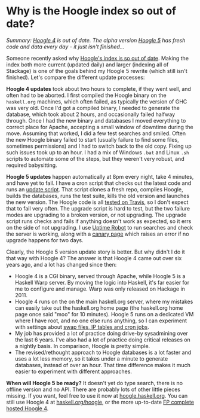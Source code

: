 # Why is the Hoogle index so out of date?

_Summary: [Hoogle 4](https://www.haskell.org/hoogle/) is out of date. The alpha version [Hoogle 5](http://hoogle.haskell.org/) has fresh code and data every day - it just isn't finished..._

Someone recently asked why [Hoogle's index is so out of date](http://www.reddit.com/r/haskell/comments/2upyus/why_is_hoogles_index_so_out_of_date/). Making the index both more current (updated daily) and larger (indexing all of Stackage) is one of the goals behind my Hoogle 5 rewrite (which still isn't finished). Let's compare the different update processes:

**Hoogle 4 updates** took about two hours to complete, if they went well, and often had to be aborted. I first compiled the Hoogle binary on the `haskell.org` machines, which often failed, as typically the version of GHC was very old. Once I'd got a compiled binary, I needed to generate the database, which took about 2 hours, and occasionally failed halfway through. Once I had the new binary and databases I moved everything to correct place for Apache, accepting a small window of downtime during the move. Assuming that worked, I did a few test searches and smiled. Often the new Hoogle binary failed to start (usually failure to find some files, sometimes permissions) and I had to switch back to the old copy. Fixing up such issues took up to an hour. I had a mix of Windows `.bat` and Linux `.sh` scripts to automate some of the steps, but they weren't very robust, and required babysitting.

**Hoogle 5 updates** happen automatically at 8pm every night, take 4 minutes, and have yet to fail. I have a cron script that checks out the latest code and runs an [update script](https://github.com/ndmitchell/hoogle/blob/master/script/Upgrade.hs). That script clones a fresh repo, compiles Hoogle, builds the databases, runs the test suite, kills the old version and launches the new version. The Hoogle code is all [tested on Travis](https://travis-ci.org/ndmitchell/hoogle), so I don't expect that to fail very often. The upgrade script is hard to test, but the two failure modes are upgrading to a broken version, or not upgrading. The upgrade script runs checks and fails if anything doesn't work as expected, so it errs on the side of not upgrading. I use [Uptime Robot](https://uptimerobot.com/) to run searches and check the server is working, along with a [canary page](http://hoogle.haskell.org/canary) which raises an error if no upgrade happens for two days.

Clearly, the Hoogle 5 version update story is better. But why didn't I do it that way with Hoogle 4? The answer is that Hoogle 4 came out over six years ago, and a lot has changed since then:

* Hoogle 4 is a CGI binary, served through Apache, while Hoogle 5 is a Haskell Warp server. By moving the logic into Haskell, it's far easier for me to configure and manage. Warp was only released on Hackage in 2011.
* Hoogle 4 runs on the on the main haskell.org server, where my mistakes can easily take out the haskell.org home page (the haskell.org home page once said "moo" for 10 minutes). Hoogle 5 runs on a dedicated VM where I have root, and no one else runs anything, so I can experiment with settings about [swap files, IP tables and cron jobs](https://github.com/ndmitchell/hoogle/blob/master/docs/Haskell.org.md).
* My job has provided a lot of practice doing drive-by sysadmining over the last 6 years. I've also had a lot of practice doing critical releases on a nightly basis. In comparison, Hoogle is pretty simple.
* The revised/rethought approach to Hoogle databases is a lot faster and uses a lot less memory, so it takes under a minute to generate databases, instead of over an hour. That time difference makes it much easier to experiment with different approaches.

**When will Hoogle 5 be ready?** It doesn't yet do type search, there is no offline version and no API. There are probably lots of other little pieces missing. If you want, feel free to use it now at [hoogle.haskell.org](http://hoogle.haskell.org/). You can still use Hoogle 4 at [haskell.org/hoogle](https://www.haskell.org/hoogle/), or the more up-to-date [FP complete hosted Hoogle 4](https://www.fpcomplete.com/hoogle).

